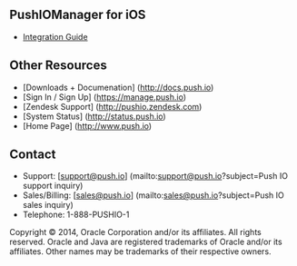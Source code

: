 ## PushIOManager for iOS

* [Integration Guide](http://docs.push.io)

## Other Resources
* [Downloads + Documenation] (http://docs.push.io)
* [Sign In / Sign Up] (https://manage.push.io)
* [Zendesk Support] (http://pushio.zendesk.com)
* [System Status] (http://status.push.io)
* [Home Page] (http://www.push.io)

## Contact
* Support: [support@push.io] (mailto:support@push.io?subject=Push IO support inquiry)
* Sales/Billing: [sales@push.io] (mailto:sales@push.io?subject=Push IO sales inquiry)
* Telephone: 1-888-PUSHIO-1

Copyright © 2014, Oracle Corporation and/or its affiliates. All rights reserved. Oracle and Java are registered trademarks of Oracle and/or its affiliates. Other names may be trademarks of their respective owners.


